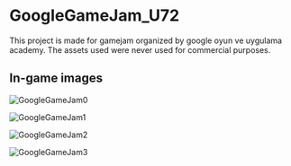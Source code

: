# GoogleGameJam_U72

This project is made for gamejam organized by google oyun ve uygulama academy. The assets used were never used for commercial purposes.

## In-game images

![GoogleGameJam0](https://github.com/tarikccn/GoogleGameJam_U72/assets/45609957/5bd2f7b2-0c77-4ce8-b829-fa6873c6423d)

![GoogleGameJam1](https://github.com/tarikccn/GoogleGameJam_U72/assets/45609957/d9089eb0-1153-4e03-9686-63dc359a513d)

![GoogleGameJam2](https://github.com/tarikccn/GoogleGameJam_U72/assets/45609957/85186517-c14a-42ed-8682-e8ea48d1842a)

![GoogleGameJam3](https://github.com/tarikccn/GoogleGameJam_U72/assets/45609957/50586577-2c39-4427-ad3c-d82cb88bfb3c)
